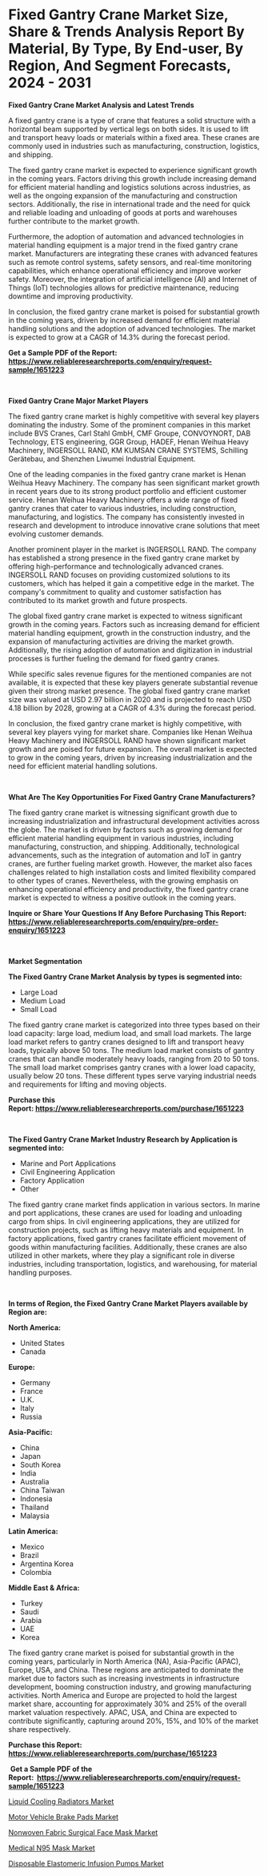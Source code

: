 <p><h1>Fixed Gantry Crane Market Size, Share & Trends Analysis Report By Material, By Type, By End-user, By Region, And Segment Forecasts, 2024 - 2031</h1></p><p><strong>Fixed Gantry Crane Market Analysis and Latest Trends</strong></p>
<p><p>A fixed gantry crane is a type of crane that features a solid structure with a horizontal beam supported by vertical legs on both sides. It is used to lift and transport heavy loads or materials within a fixed area. These cranes are commonly used in industries such as manufacturing, construction, logistics, and shipping.</p><p>The fixed gantry crane market is expected to experience significant growth in the coming years. Factors driving this growth include increasing demand for efficient material handling and logistics solutions across industries, as well as the ongoing expansion of the manufacturing and construction sectors. Additionally, the rise in international trade and the need for quick and reliable loading and unloading of goods at ports and warehouses further contribute to the market growth.</p><p>Furthermore, the adoption of automation and advanced technologies in material handling equipment is a major trend in the fixed gantry crane market. Manufacturers are integrating these cranes with advanced features such as remote control systems, safety sensors, and real-time monitoring capabilities, which enhance operational efficiency and improve worker safety. Moreover, the integration of artificial intelligence (AI) and Internet of Things (IoT) technologies allows for predictive maintenance, reducing downtime and improving productivity.</p><p>In conclusion, the fixed gantry crane market is poised for substantial growth in the coming years, driven by increased demand for efficient material handling solutions and the adoption of advanced technologies. The market is expected to grow at a CAGR of 14.3% during the forecast period.</p></p>
<p><strong>Get a Sample PDF of the Report:&nbsp; <a href="https://www.reliableresearchreports.com/enquiry/request-sample/1651223">https://www.reliableresearchreports.com/enquiry/request-sample/1651223</a></strong></p>
<p>&nbsp;</p>
<p><strong>Fixed Gantry Crane Major Market Players</strong></p>
<p><p>The fixed gantry crane market is highly competitive with several key players dominating the industry. Some of the prominent companies in this market include BVS Cranes, Carl Stahl GmbH, CMF Groupe, CONVOYNORT, DAB Technology, ETS engineering, GGR Group, HADEF, Henan Weihua Heavy Machinery, INGERSOLL RAND, KM KUMSAN CRANE SYSTEMS, Schilling Gerätebau, and Shenzhen Liwumei Industrial Equipment.</p><p>One of the leading companies in the fixed gantry crane market is Henan Weihua Heavy Machinery. The company has seen significant market growth in recent years due to its strong product portfolio and efficient customer service. Henan Weihua Heavy Machinery offers a wide range of fixed gantry cranes that cater to various industries, including construction, manufacturing, and logistics. The company has consistently invested in research and development to introduce innovative crane solutions that meet evolving customer demands.</p><p>Another prominent player in the market is INGERSOLL RAND. The company has established a strong presence in the fixed gantry crane market by offering high-performance and technologically advanced cranes. INGERSOLL RAND focuses on providing customized solutions to its customers, which has helped it gain a competitive edge in the market. The company's commitment to quality and customer satisfaction has contributed to its market growth and future prospects.</p><p>The global fixed gantry crane market is expected to witness significant growth in the coming years. Factors such as increasing demand for efficient material handling equipment, growth in the construction industry, and the expansion of manufacturing activities are driving the market growth. Additionally, the rising adoption of automation and digitization in industrial processes is further fueling the demand for fixed gantry cranes.</p><p>While specific sales revenue figures for the mentioned companies are not available, it is expected that these key players generate substantial revenue given their strong market presence. The global fixed gantry crane market size was valued at USD 2.97 billion in 2020 and is projected to reach USD 4.18 billion by 2028, growing at a CAGR of 4.3% during the forecast period.</p><p>In conclusion, the fixed gantry crane market is highly competitive, with several key players vying for market share. Companies like Henan Weihua Heavy Machinery and INGERSOLL RAND have shown significant market growth and are poised for future expansion. The overall market is expected to grow in the coming years, driven by increasing industrialization and the need for efficient material handling solutions.</p></p>
<p>&nbsp;</p>
<p><strong>What Are The Key Opportunities For Fixed Gantry Crane Manufacturers?</strong></p>
<p><p>The fixed gantry crane market is witnessing significant growth due to increasing industrialization and infrastructural development activities across the globe. The market is driven by factors such as growing demand for efficient material handling equipment in various industries, including manufacturing, construction, and shipping. Additionally, technological advancements, such as the integration of automation and IoT in gantry cranes, are further fueling market growth. However, the market also faces challenges related to high installation costs and limited flexibility compared to other types of cranes. Nevertheless, with the growing emphasis on enhancing operational efficiency and productivity, the fixed gantry crane market is expected to witness a positive outlook in the coming years.</p></p>
<p><strong>Inquire or Share Your Questions If Any Before Purchasing This Report: <a href="https://www.reliableresearchreports.com/enquiry/pre-order-enquiry/1651223">https://www.reliableresearchreports.com/enquiry/pre-order-enquiry/1651223</a></strong></p>
<p>&nbsp;</p>
<p><strong>Market Segmentation</strong></p>
<p><strong>The Fixed Gantry Crane Market Analysis by types is segmented into:</strong></p>
<p><ul><li>Large Load</li><li>Medium Load</li><li>Small Load</li></ul></p>
<p><p>The fixed gantry crane market is categorized into three types based on their load capacity: large load, medium load, and small load markets. The large load market refers to gantry cranes designed to lift and transport heavy loads, typically above 50 tons. The medium load market consists of gantry cranes that can handle moderately heavy loads, ranging from 20 to 50 tons. The small load market comprises gantry cranes with a lower load capacity, usually below 20 tons. These different types serve varying industrial needs and requirements for lifting and moving objects.</p></p>
<p><strong>Purchase this Report:&nbsp;<a href="https://www.reliableresearchreports.com/purchase/1651223">https://www.reliableresearchreports.com/purchase/1651223</a></strong></p>
<p>&nbsp;</p>
<p><strong>The Fixed Gantry Crane Market Industry Research by Application is segmented into:</strong></p>
<p><ul><li>Marine and Port Applications</li><li>Civil Engineering Application</li><li>Factory Application</li><li>Other</li></ul></p>
<p><p>The fixed gantry crane market finds application in various sectors. In marine and port applications, these cranes are used for loading and unloading cargo from ships. In civil engineering applications, they are utilized for construction projects, such as lifting heavy materials and equipment. In factory applications, fixed gantry cranes facilitate efficient movement of goods within manufacturing facilities. Additionally, these cranes are also utilized in other markets, where they play a significant role in diverse industries, including transportation, logistics, and warehousing, for material handling purposes.</p></p>
<p>&nbsp;</p>
<p><strong>In terms of Region, the Fixed Gantry Crane Market Players available by Region are:</strong></p>
<p>
    <p> <strong> North America: </strong>
        <ul>
            <li>United States</li>
            <li>Canada</li>
        </ul>
        </p> 
    <p> <strong> Europe: </strong>
        <ul>
            <li>Germany</li>
            <li>France</li>
            <li>U.K.</li>
            <li>Italy</li>
            <li>Russia</li>
        </ul>
        </p> 
    <p> <strong> Asia-Pacific: </strong>
        <ul>
            <li>China</li>
            <li>Japan</li>
            <li>South Korea</li>
            <li>India</li>
            <li>Australia</li>
            <li>China Taiwan</li>
            <li>Indonesia</li>
            <li>Thailand</li>
            <li>Malaysia</li>
        </ul>
        </p> 
    <p> <strong> Latin America: </strong>
        <ul>
            <li>Mexico</li>
            <li>Brazil</li>
            <li>Argentina Korea</li>
            <li>Colombia</li>
        </ul>
        </p> 
    <p> <strong> Middle East & Africa: </strong>
        <ul>
            <li>Turkey</li>
            <li>Saudi</li>
            <li>Arabia</li>
            <li>UAE</li>
            <li>Korea</li>
        </ul>
    </p>
    </p>
<p><p>The fixed gantry crane market is poised for substantial growth in the coming years, particularly in North America (NA), Asia-Pacific (APAC), Europe, USA, and China. These regions are anticipated to dominate the market due to factors such as increasing investments in infrastructure development, booming construction industry, and growing manufacturing activities. North America and Europe are projected to hold the largest market share, accounting for approximately 30% and 25% of the overall market valuation respectively. APAC, USA, and China are expected to contribute significantly, capturing around 20%, 15%, and 10% of the market share respectively.</p></p>
<p><strong>Purchase this Report: <a href="https://www.reliableresearchreports.com/purchase/1651223">https://www.reliableresearchreports.com/purchase/1651223</a></strong></p>
<p>&nbsp;<strong>Get a Sample PDF of the Report:&nbsp;&nbsp;<a href="https://www.reliableresearchreports.com/enquiry/request-sample/1651223">https://www.reliableresearchreports.com/enquiry/request-sample/1651223</a></strong></p>
<p><strong></strong></p>
<p><p><a href="https://github.com/ChiragRp1/Market-Research-Report-List-2/blob/main/liquid-cooling-radiators-market.md">Liquid Cooling Radiators Market</a></p><p><a href="https://github.com/ChiragRP21/Market-Research-Report-List-2/blob/main/motor-vehicle-brake-pads-market.md">Motor Vehicle Brake Pads Market</a></p><p><a href="https://medium.com/@marycampbell8662022/decoding-nonwoven-fabric-surgical-face-mask-market-metrics-market-share-trends-and-growth-c274f4c7cacc">Nonwoven Fabric Surgical Face Mask Market</a></p><p><a href="https://medium.com/@marycampbell8662022/medical-n95-mask-market-competitive-analysis-market-trends-and-forecast-to-2030-f1a617849417">Medical N95 Mask Market</a></p><p><a href="https://medium.com/@marycampbell8662022/decoding-disposable-elastomeric-infusion-pumps-market-metrics-market-share-trends-and-growth-b65d380f2069">Disposable Elastomeric Infusion Pumps Market</a></p></p>